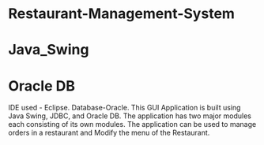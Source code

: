 # Restaurant-Management-System
# Java_Swing
# Oracle DB
IDE used - Eclipse.
Database-Oracle.
This GUI Application is built using Java Swing, JDBC, and Oracle DB. The application has two major modules each consisting of its own modules. The application can be used to manage orders in a restaurant and Modify the menu of the Restaurant.

